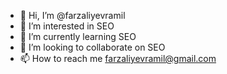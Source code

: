 - 👋 Hi, I’m @farzaliyevramil
- 👀 I’m interested in SEO
- 🌱 I’m currently learning SEO
- 💞️ I’m looking to collaborate on SEO
- 📫 How to reach me farzaliyevramil@gmail.com

<!---
farzaliyevramil/farzaliyevramil is a ✨ special ✨ repository because its `README.md` (this file) appears on your GitHub profile.
You can click the Preview link to take a look at your changes.
--->
